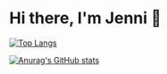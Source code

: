 # Hi there, I'm Jenni 👋

[![Top Langs](https://github-readme-stats.vercel.app/api/top-langs/?username=jenniaylis&layout=compact&theme=buefy)](https://github.com/anuraghazra/github-readme-stats)

[![Anurag's GitHub stats](https://github-readme-stats.vercel.app/api?username=jenniaylis&show_icons=true&theme=buefy&count_private=true)](https://github.com/anuraghazra/github-readme-stats)
